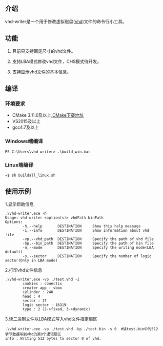 ## 介绍

vhd-writer是一个用于修改虚拟磁盘([vhd](https://docs.microsoft.com/en-us/previous-versions/windows/desktop/legacy/dd323654(v=vs.85)))文件的命令行小工具。

## 功能

1.  目前只支持固定尺寸的vhd文件。

2.  支持LBA模式修改vhd文件，CHS模式待开发。

3.  支持显示vhd文件的基本信息。

## 编译

### 环境要求

- CMake 3.11.0及以上,[CMake下载地址](https://cmake.org/download/)
- VS2015及以上
- gcc4.7及以上

### Windows端编译

```shell
PS C:\Users\vhd-writer> .\build_win.bat
```

### Linux端编译

```shell
~$ sh buildall_linux.sh 
```

##  使用示例

1.显示帮助信息

```shell
.\vhd-writer.exe -h
Usage: vhd-writer <option(s)> vhdPath binPath
Options:
        -h,--help       DESTINATION     Show this help message
        -i,--info       DESTINATION     Show information about vhd file
        -vp,--vhd_path  DESTINATION     Specify the path of vhd file
        -bp,--bin_path  DESTINATION     Specify the path of bin file
        -m,--mode       DESTINATION     Specify the writing mode(LBA default)
        -s,--sector     DESTINATION     Specify the number of logic sector(Only in LBA mode)
```

2.打印vhd文件信息

```shell
.\vhd-writer.exe -vp ./test.vhd -i
        cookies : conectix
        creater app : vbox
        cylinder : 240
        head : 4
        sector : 17
        logic sector : 16319
        type : 2 (2->fixed, 3->dynamic)
```

3.读二进制文件以LBA模式写入vhd文件指定扇区

```shell
.\vhd-writer.exe -vp ./test.vhd -bp ./test.bin -s 0  #读test.bin中的512字节数据写到vhd的第0个逻辑扇区
info : Writing 512 bytes to sector 0 of vhd.
```